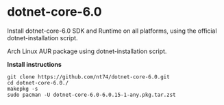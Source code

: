 # dotnet-core-6.0
Install dotnet-core-6.0 SDK and Runtime on all platforms, using the official dotnet-installation script.

Arch Linux AUR package using dotnet-installation script.

**Install instructions**
```
git clone https://github.com/nt74/dotnet-core-6.0.git
cd dotnet-core-6.0./
makepkg -s
sudo pacman -U dotnet-core-6.0-6.0.15-1-any.pkg.tar.zst
```
